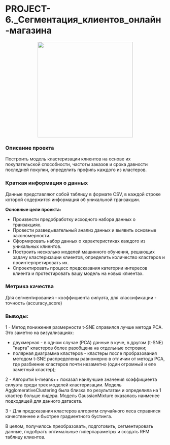 # PROJECT-6._Сегментация_клиентов_онлайн-магазина
<p align="center">
      <img src="https://github.com/exelero565/DS_Project_6/assets/97280394/a4a05833-eea2-4ba8-970d-0f3bbb7e158f" 
      width="300">
</p>

### Описание проекта
Построить модель кластеризации клиентов на основе их покупательской способности, частоты заказов и срока давности последней покупки, определить профиль каждого из кластеров.

### Краткая информация о данных
Данные представляют собой таблицу в формате CSV, в каждой строке которой содержится информация об уникальной транзакции.


**Основные цели проекта:**
- Произвести предобработку исходного набора данных о транзакциях.
- Провести разведывательный анализ данных и выявить основные закономерности.
- Сформировать набор данных о характеристиках каждого из уникальных клиентов.
- Построить несколько моделей машинного обучения, решающих задачу кластеризации клиентов, определить количество кластеров и проинтерпретировать их.
- Спроектировать процесс предсказания категории интересов клиента и протестировать вашу модель на новых клиентах.

### Метрика качества 
Для сегментирования - коэффициента силуэта, для классификации - точность (accuracy_score)

### Выводы:  
1 - Метод понижения размерности t-SNE справился лучше метода PCA. Это заметно на визуализациях:

- двухмерная - в одном случае (PCA) данные в куче, в другом (t-SNE) "карта" кластеров более разобщена на отдельные островки;
- полярная диаграмма кластеров - кластеры после пробразования методом t-SNE распределены равномерно в отличии от метода PCA, где разбиение кластеров почти незаметно (один огромный и еле заметный кластер);

2 - Алгоритм k-means++ показал наилучшие значения коэффициента силуэта среди трех моделей кластеризации. Модель AgglomerativeClustering была близка по результатам и определила на 1 кластер больше лидера. Модель GaussianMixture оказалась наименее подходящей для данного датасета.
  
  3 - Для предсказания кластеров алгоритм случайного леса справился качественнее и быстрее градиентного бустинга.

В целом, получилось преобразовать, подготовить, сегментировать данные, подобрать оптимальные гиперпараметры и создать RFM таблицу клиентов.
